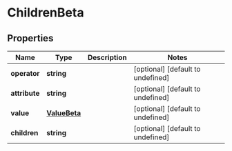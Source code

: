 # ChildrenBeta

## Properties

Name | Type | Description | Notes
------------ | ------------- | ------------- | -------------
**operator** | **string** |  | [optional] [default to undefined]
**attribute** | **string** |  | [optional] [default to undefined]
**value** | [**ValueBeta**](ValueBeta.md) |  | [optional] [default to undefined]
**children** | **string** |  | [optional] [default to undefined]

